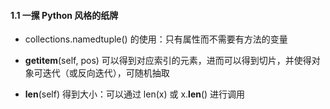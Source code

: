 #### 1.1 一摞 Python 风格的纸牌

- collections.namedtuple() 的使用：只有属性而不需要有方法的变量

- __getitem__(self, pos) 可以得到对应索引的元素，进而可以得到切片，并使得对象可迭代（或反向迭代），可随机抽取

- __len__(self) 得到大小：可以通过 len(x) 或 x.__len__() 进行调用
